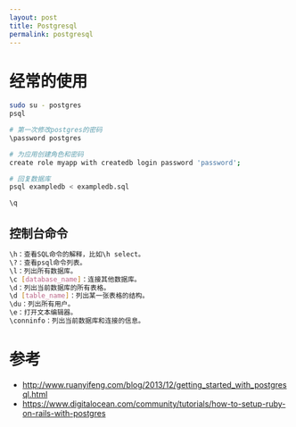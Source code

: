 ```yaml
---
layout: post
title: Postgresql
permalink: postgresql
---
```


# 经常的使用

```sh
sudo su - postgres
psql

# 第一次修改postgres的密码
\password postgres

# 为应用创建角色和密码
create role myapp with createdb login password 'password';

# 回复数据库
psql exampledb < exampledb.sql

\q
```

## 控制台命令

```sh
\h：查看SQL命令的解释，比如\h select。
\?：查看psql命令列表。
\l：列出所有数据库。
\c [database_name]：连接其他数据库。
\d：列出当前数据库的所有表格。
\d [table_name]：列出某一张表格的结构。
\du：列出所有用户。
\e：打开文本编辑器。
\conninfo：列出当前数据库和连接的信息。
```


# 参考

* http://www.ruanyifeng.com/blog/2013/12/getting_started_with_postgresql.html
* https://www.digitalocean.com/community/tutorials/how-to-setup-ruby-on-rails-with-postgres
